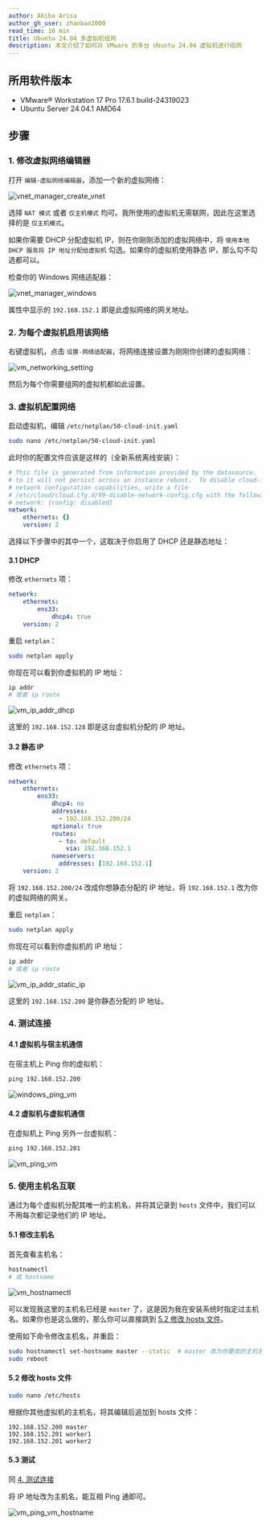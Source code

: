 ```yaml
---
author: Akiba Arisa
author_gh_user: zhanbao2000
read_time: 10 min
title: Ubuntu 24.04 多虚拟机组网
description: 本文介绍了如何对 VMware 的多台 Ubuntu 24.04 虚拟机进行组网
---
```


## 所用软件版本

 - VMware® Workstation 17 Pro 17.6.1 build-24319023
 - Ubuntu Server 24.04.1 AMD64

## 步骤

### 1. 修改虚拟网络编辑器

打开 `编辑-虚拟网络编辑器`，添加一个新的虚拟网络：

![vnet_manager_create_vnet](images/241012-ubuntu-2404-multi-vm-networking/vnet_manager_create_vnet.png)

选择 `NAT 模式` 或者 `仅主机模式` 均可。我所使用的虚拟机无需联网，因此在这里选择的是 `仅主机模式`。

如果你需要 DHCP 分配虚拟机 IP，则在你刚刚添加的虚拟网络中，将 `使用本地 DHCP 服务将 IP 地址分配给虚拟机` 勾选。如果你的虚拟机使用静态 IP，那么勾不勾选都可以。

检查你的 Windows 网络适配器：

![vnet_manager_windows](images/241012-ubuntu-2404-multi-vm-networking/vnet_manager_windows.png)

属性中显示的 `192.168.152.1` 即是此虚拟网络的网关地址。

### 2. 为每个虚拟机启用该网络

右键虚拟机，点击 `设置-网络适配器`，将网络连接设置为刚刚你创建的虚拟网络：

![vm_networking_setting](images/241012-ubuntu-2404-multi-vm-networking/vm_networking_setting.png)

然后为每个你需要组网的虚拟机都如此设置。

### 3. 虚拟机配置网络

启动虚拟机，编辑 `/etc/netplan/50-cloud-init.yaml`

```bash
sudo nano /etc/netplan/50-cloud-init.yaml
```

此时你的配置文件应该是这样的（全新系统离线安装）：

```yaml
# This file is generated from information provided by the datasource.  Changes
# to it will not persist across an instance reboot.  To disable cloud-init's
# network configuration capabilities, write a file
# /etc/cloud/cloud.cfg.d/99-disable-network-config.cfg with the following:
# network: {config: disabled}
network:
    ethernets: {}
    version: 2
```

选择以下步骤中的其中一个，这取决于你启用了 DHCP 还是静态地址：

#### 3.1 DHCP

修改 `ethernets` 项：

```yaml
network:
    ethernets:
        ens33:
            dhcp4: true
    version: 2
```

重启 `netplan`：

```bash
sudo netplan apply
```

你现在可以看到你虚拟机的 IP 地址：

```bash
ip addr
# 或者 ip route
```

![vm_ip_addr_dhcp](images/241012-ubuntu-2404-multi-vm-networking/vm_ip_addr_dhcp.png)

这里的 `192.168.152.128` 即是这台虚拟机分配的 IP 地址。

#### 3.2 静态 IP

修改 `ethernets` 项：

```yaml hl_lines="6 10 12"
network:
    ethernets:
        ens33:
            dhcp4: no
            addresses:
              - 192.168.152.200/24
            optional: true
            routes:
              - to: default
                via: 192.168.152.1
            nameservers:
              addresses: [192.168.152.1]
    version: 2
```

将 `192.168.152.200/24` 改成你想静态分配的 IP 地址，将 `192.168.152.1` 改为你的虚拟网络的网关。

重启 `netplan`：

```bash
sudo netplan apply
```

你现在可以看到你虚拟机的 IP 地址：

```bash
ip addr
# 或者 ip route
```

![vm_ip_addr_static_ip](images/241012-ubuntu-2404-multi-vm-networking/vm_ip_addr_static_ip.png)

这里的 `192.168.152.200` 是你静态分配的 IP 地址。

### 4. 测试连接

#### 4.1 虚拟机与宿主机通信

在宿主机上 Ping 你的虚拟机：

```cmd
ping 192.168.152.200
```

![windows_ping_vm](images/241012-ubuntu-2404-multi-vm-networking/windows_ping_vm.png)

#### 4.2 虚拟机与虚拟机通信

在虚拟机上 Ping 另外一台虚拟机：

```cmd
ping 192.168.152.201
```

![vm_ping_vm](images/241012-ubuntu-2404-multi-vm-networking/vm_ping_vm.png)

### 5. 使用主机名互联

通过为每个虚拟机分配其唯一的主机名，并将其记录到 `hosts` 文件中，我们可以不用每次都记录他们的 IP 地址。

#### 5.1 修改主机名

首先查看主机名：

```bash
hostnamectl
# 或 hostname
```

![vm_hostnamectl](images/241012-ubuntu-2404-multi-vm-networking/vm_hostnamectl.png)

可以发现我这里的主机名已经是 `master` 了，这是因为我在安装系统时指定过主机名。如果你也是这么做的，那么你可以直接跳到 [5.2 修改 hosts 文件](#52-hosts)。

使用如下命令修改主机名，并重启：

```bash
sudo hostnamectl set-hostname master --static  # master 改为你要改的主机名
sudo reboot
```

#### 5.2 修改 hosts 文件

```bash
sudo nano /etc/hosts
```

根据你其他虚拟机的主机名，将其编辑后追加到 hosts 文件：

```
192.168.152.200 master
192.168.152.201 worker1
192.168.152.201 worker2
```

#### 5.3 测试

同 [4. 测试连接](#4)

将 IP 地址改为主机名，能互相 Ping 通即可。

![vm_ping_vm_hostname](images/241012-ubuntu-2404-multi-vm-networking/vm_ping_vm_hostname.png)
